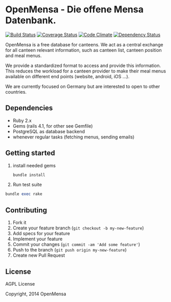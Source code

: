 # OpenMensa - Die offene Mensa Datenbank.

[![Build Status](http://img.shields.io/travis/openmensa/openmensa/master.svg)](https://travis-ci.org/openmensa/openmensa) [![Coverage Status](http://img.shields.io/coveralls/openmensa/openmensa/master.svg)](https://coveralls.io/r/openmensa/openmensa) [![Code Climate](http://img.shields.io/codeclimate/github/openmensa/openmensa.svg)](https://codeclimate.com/github/openmensa/openmensa) [![Dependency Status](http://img.shields.io/gemnasium/openmensa/openmensa.svg)](https://gemnasium.com/openmensa/openmensa)


OpenMensa is a free database for canteens. We act as a central exchange for all canteen relevant information, such as canteen list, canteen position and meal menus.

We provide a standardized format to access and provide this information. This reduces the workload for a canteen provider to make their meal menus available on different end points (website, android, iOS ...).

We are currently focused on Germany but are interested to open to other countries.


## Dependencies

* Ruby 2.x
* Gems (rails 4.1, for other see Gemfile)
* PostgreSQL as database backend
* whenever regular tasks (fetching menus, sending emails)


## Getting started

1. install needed gems

   ```ruby
   bundle install
   ```

2. Run test suite

  ```ruby
  bundle exec rake
  ```


## Contributing

1. Fork it
2. Create your feature branch (`git checkout -b my-new-feature`)
4. Add specs for your feature
5. Implement your feature
6. Commit your changes (`git commit -am 'Add some feature'`)
7. Push to the branch (`git push origin my-new-feature`)
8. Create new Pull Request



## License

AGPL License

Copyright, 2014 OpenMensa
